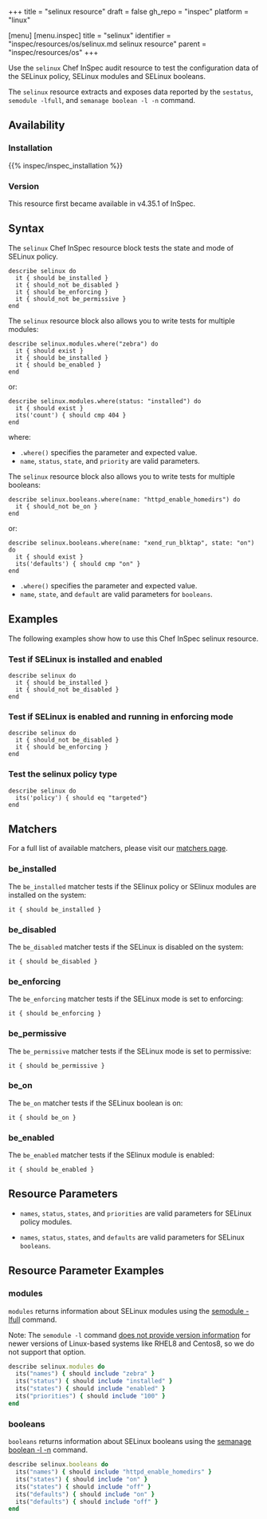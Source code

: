 +++
title = "selinux resource"
draft = false
gh_repo = "inspec"
platform = "linux"

[menu]
  [menu.inspec]
    title = "selinux"
    identifier = "inspec/resources/os/selinux.md selinux resource"
    parent = "inspec/resources/os"
+++

Use the `selinux` Chef InSpec audit resource to test the configuration data of the SELinux policy, SELinux modules and SELinux booleans.

The `selinux` resource extracts and exposes data reported by the `sestatus`, `semodule -lfull`, and `semanage boolean -l -n` command.

## Availability

### Installation

{{% inspec/inspec_installation %}}

### Version

This resource first became available in v4.35.1 of InSpec.

## Syntax

The `selinux` Chef InSpec resource block tests the state and mode of SELinux policy.

    describe selinux do
      it { should be_installed }
      it { should_not be_disabled }
      it { should be_enforcing }
      it { should_not be_permissive }
    end

The `selinux` resource block also allows you to write tests for multiple modules:

    describe selinux.modules.where("zebra") do
      it { should exist }
      it { should be_installed }
      it { should be_enabled }
    end

or:

    describe selinux.modules.where(status: "installed") do
      it { should exist }
      its('count') { should cmp 404 }
    end

where:

- `.where()` specifies the parameter and expected value.
- `name`, `status`, `state`, and `priority` are valid parameters.

The `selinux` resource block also allows you to write tests for multiple booleans:

    describe selinux.booleans.where(name: "httpd_enable_homedirs") do
      it { should_not be_on }
    end

or:

    describe selinux.booleans.where(name: "xend_run_blktap", state: "on") do
      it { should exist }
      its('defaults') { should cmp "on" }
    end

- `.where()` specifies the parameter and expected value.
- `name`, `state`, and `default` are valid parameters for `booleans`.

## Examples

The following examples show how to use this Chef InSpec selinux resource.

### Test if SELinux is installed and enabled

    describe selinux do
      it { should be_installed }
      it { should_not be_disabled }
    end

### Test if SELinux is enabled and running in enforcing mode

    describe selinux do
      it { should_not be_disabled }
      it { should be_enforcing }
    end

### Test the selinux policy type

    describe selinux do
      its('policy') { should eq "targeted"}
    end

## Matchers

For a full list of available matchers, please visit our [matchers page](/inspec/matchers/).

### be_installed

The `be_installed` matcher tests if the SElinux policy or SElinux modules are installed on the system:

    it { should be_installed }

### be_disabled

The `be_disabled` matcher tests if the SELinux is disabled on the system:

    it { should be_disabled }

### be_enforcing

The `be_enforcing` matcher tests if the SELinux mode is set to enforcing:

    it { should be_enforcing }

### be_permissive

The `be_permissive` matcher tests if the SELinux mode is set to permissive:

    it { should be_permissive }

### be_on

The `be_on` matcher tests if the SELinux boolean is on:

    it { should be_on }

### be_enabled

The `be_enabled` matcher tests if the SElinux module is enabled:

    it { should be_enabled }

## Resource Parameters

- `names`, `status`, `states`, and `priorities` are valid parameters for SELinux policy modules.

- `names`, `status`, `states`, and `defaults` are valid parameters for SELinux `booleans`.

## Resource Parameter Examples

### modules

`modules` returns information about SELinux modules using the [semodule -lfull](https://man7.org/linux/man-pages/man8/semodule.8.html) command.

Note: The `semodule -l` command [does not provide version information](https://access.redhat.com/solutions/2760071) for newer versions of Linux-based systems like RHEL8 and Centos8, so we do not support that option.

```ruby
describe selinux.modules do
  its("names") { should include "zebra" }
  its("status") { should include "installed" }
  its("states") { should include "enabled" }
  its("priorities") { should include "100" }
end
```
### booleans

`booleans` returns information about SELinux booleans using the [semanage boolean -l -n](https://man7.org/linux/man-pages/man8/semanage-boolean.8.html) command.

```ruby
describe selinux.booleans do
  its("names") { should include "httpd_enable_homedirs" }
  its("states") { should include "on" }
  its("states") { should include "off" }
  its("defaults") { should include "on" }
  its("defaults") { should include "off" }
end
```